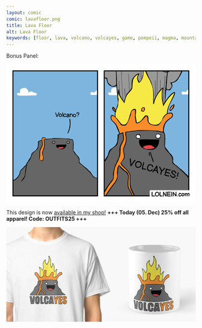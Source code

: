 ```yaml
---
layout: comic
comic: lavafloor.png
title: Lava Floor
alt: Lava Floor
keywords: [floor, lava, volcano, volcayes, game, pompeii, magma, mountain, eruption]
---
```


Bonus Panel:

![Lava Floor Bonus Panel](/images/lavafloor_bonus.png)

This design is now [available in my shop!](https://www.redbubble.com/people/lolnein/shop?asc=u) __+++ Today (05. Dec) 25% off all apparel! Code: OUTFITS25 +++__


 


[![Volcayes Shirt](/images/volcayes_shirtmug.png)](https://www.redbubble.com/people/lolnein/shop?asc=u)
